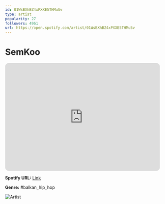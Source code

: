 ```yaml
---
id: 01WsBXhBZ4xPXXE5THMuSv
type: artist
popularity: 27
followers: 4961
url: https://open.spotify.com/artist/01WsBXhBZ4xPXXE5THMuSv
---
```

# SemKoo

<iframe style="border-radius:12px" src="https://open.spotify.com/embed/artist/01WsBXhBZ4xPXXE5THMuSv" width="100%" height="352" frameBorder="0" allowfullscreen="" allow="autoplay; clipboard-write; encrypted-media; fullscreen; picture-in-picture" loading="lazy"></iframe>

**Spotify URL:** [Link](https://open.spotify.com/artist/01WsBXhBZ4xPXXE5THMuSv)

**Genre:**  #balkan_hip_hop

![Artist](https://i.scdn.co/image/ab6761610000e5eb05d3161dfc83615c55a13ee6)
